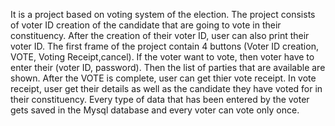 It is a project based on voting system of the election.
The project consists of voter ID creation of the candidate that are going to vote in their constituency.
After the creation of their voter ID, user can also print their voter ID.
The first frame of the project contain 4 buttons (Voter ID creation, VOTE, Voting Receipt,cancel).
If the voter want to vote, then voter have to enter their (voter ID, password).
Then the list of parties that are available are shown.
After the VOTE is complete, user can get thier vote receipt.
In vote receipt, user get their details as well as the candidate they have voted for in their constituency.
Every type of data that has been entered by the voter gets saved in the Mysql database and every voter can vote only once.

